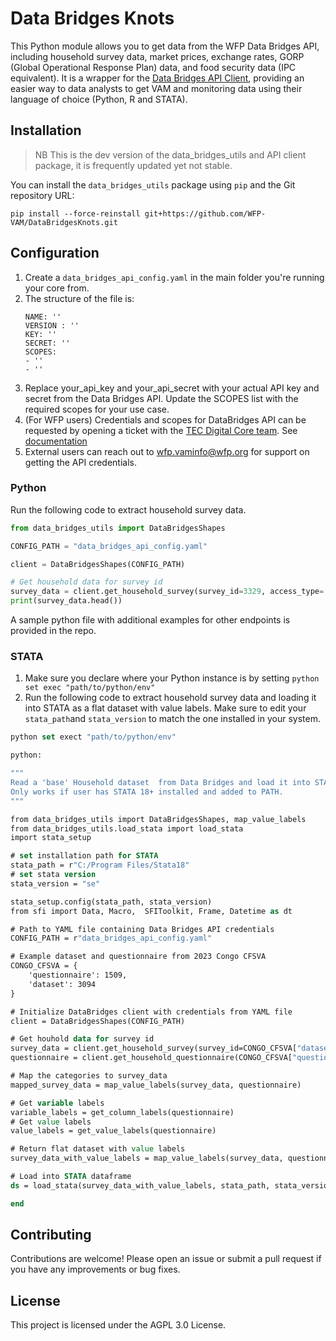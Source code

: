 # Data Bridges Knots

This Python module allows you to get data from the WFP Data Bridges API, including household survey data, market prices, exchange rates, GORP (Global Operational Response Plan) data, and food security data (IPC equivalent). It is a wrapper for the [Data Bridges API Client](https://github.com/WFP-VAM/DataBridgesAPI), providing an easier way to data analysts to get VAM and monitoring data using their language of choice (Python, R and STATA).

## Installation

> NB This is the dev version of the data_bridges_utils and API client package, it is frequently updated yet not stable.

You can install the `data_bridges_utils` package using `pip` and the Git repository URL:

```
pip install --force-reinstall git+https://github.com/WFP-VAM/DataBridgesKnots.git
```

## Configuration
1. Create a ```data_bridges_api_config.yaml``` in the main folder you're running your core from.
2. The structure of the file is: 
    ```
    NAME: ''
    VERSION : ''
    KEY: ''
    SECRET: ''
    SCOPES:
    - ''
    - ''
    ```
1. Replace your_api_key and your_api_secret with your actual API key and secret from the Data Bridges API. Update the SCOPES list with the required scopes for your use case.
2. (For WFP users) Credentials and scopes for DataBridges API can be requested by opening a ticket with the [TEC Digital Core team](https://dev.azure.com/worldfoodprogramme/Digital%20Core/_workitems). See [documentation](https://docs.api.wfp.org/consumers/index.html#application-accounts)
3. External users can reach out to [wfp.vaminfo@wfp.org](mailto:wfp.vaminfo@wfp.org) for support on getting the API credentials.

### Python
Run the following code to extract household survey data. 

```python
from data_bridges_utils import DataBridgesShapes

CONFIG_PATH = "data_bridges_api_config.yaml"

client = DataBridgesShapes(CONFIG_PATH)

# Get household data for survey id
survey_data = client.get_household_survey(survey_id=3329, access_type='full')
print(survey_data.head())
```
A sample python file with additional examples for other endpoints is provided in the repo. 

### STATA
1. Make sure you declare where your Python instance is by setting ```python set exec "path/to/python/env"```
2. Run the following code to extract household survey data and loading it into STATA as a flat dataset with value labels. Make sure to edit your ```stata_path```and ```stata_version``` to match the one installed in your system.

```stata
python set exect "path/to/python/env"

python:

"""
Read a 'base' Household dataset  from Data Bridges and load it into STATA.
Only works if user has STATA 18+ installed and added to PATH.
"""

from data_bridges_utils import DataBridgesShapes, map_value_labels
from data_bridges_utils.load_stata import load_stata
import stata_setup

# set installation path for STATA
stata_path = r"C:/Program Files/Stata18"
# set stata version
stata_version = "se" 

stata_setup.config(stata_path, stata_version)
from sfi import Data, Macro,  SFIToolkit, Frame, Datetime as dt

# Path to YAML file containing Data Bridges API credentials
CONFIG_PATH = r"data_bridges_api_config.yaml"

# Example dataset and questionnaire from 2023 Congo CFSVA
CONGO_CFSVA = {
    'questionnaire': 1509,
    'dataset': 3094
}

# Initialize DataBridges client with credentials from YAML file
client = DataBridgesShapes(CONFIG_PATH)

# Get houhold data for survey id
survey_data = client.get_household_survey(survey_id=CONGO_CFSVA["dataset"], access_type='base') # base is the standardized-only dataset
questionnaire = client.get_household_questionnaire(CONGO_CFSVA["questionnaire"])

# Map the categories to survey_data
mapped_survey_data = map_value_labels(survey_data, questionnaire)

# Get variable labels
variable_labels = get_column_labels(questionnaire)
# Get value labels
value_labels = get_value_labels(questionnaire)

# Return flat dataset with value labels
survey_data_with_value_labels = map_value_labels(survey_data, questionnaire)

# Load into STATA dataframe
ds = load_stata(survey_data_with_value_labels, stata_path, stata_version)

end
```

## Contributing
Contributions are welcome! Please open an issue or submit a pull request if you have any improvements or bug fixes.

## License
This project is licensed under the AGPL 3.0 License.

